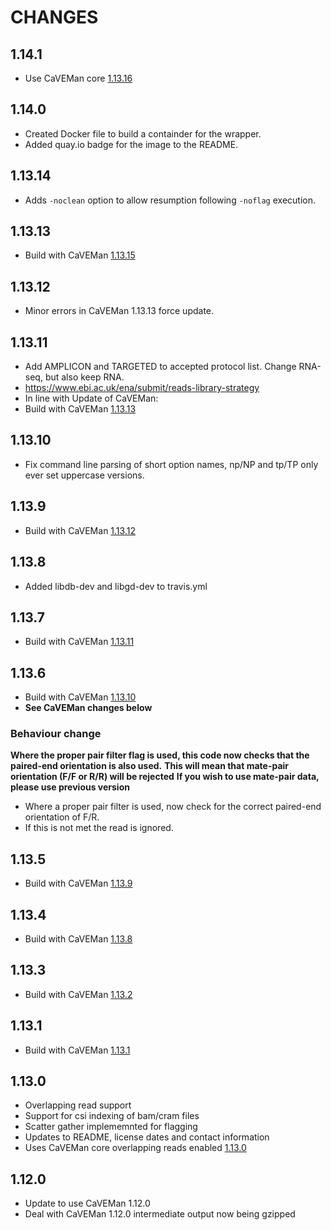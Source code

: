 # CHANGES

## 1.14.1

* Use CaVEMan core [1.13.16](https://github.com/cancerit/CaVEMan/releases/tag/1.13.16)

## 1.14.0

* Created Docker file to build a containder for the wrapper. 
* Added quay.io badge for the image to the README.

## 1.13.14

* Adds `-noclean` option to allow resumption following `-noflag` execution.

## 1.13.13

* Build with CaVEMan [1.13.15](https://github.com/cancerit/CaVEMan/releases/tag/1.13.15)

## 1.13.12

* Minor errors in CaVEMan 1.13.13 force update.

## 1.13.11

* Add AMPLICON and TARGETED to accepted protocol list. Change RNA-seq, but also keep RNA.
* https://www.ebi.ac.uk/ena/submit/reads-library-strategy
* In line with Update of CaVEMan:
* Build with CaVEMan [1.13.13](https://github.com/cancerit/CaVEMan/releases/tag/1.13.13)

## 1.13.10

* Fix command line parsing of short option names, np/NP and tp/TP only ever set uppercase versions.

## 1.13.9

* Build with CaVEMan [1.13.12](https://github.com/cancerit/CaVEMan/releases/tag/1.13.12)

## 1.13.8

* Added libdb-dev and libgd-dev to travis.yml

## 1.13.7

* Build with CaVEMan [1.13.11](https://github.com/cancerit/CaVEMan/releases/tag/1.13.11)

## 1.13.6

* Build with CaVEMan [1.13.10](https://github.com/cancerit/CaVEMan/releases/tag/1.13.10)
* **See CaVEMan changes below**

### Behaviour change

**Where the proper pair filter flag is used, this code now checks that the paired-end orientation is also used.**
**This will mean that mate-pair orientation (F/F or R/R) will be rejected**
**If you wish to use mate-pair data, please use previous version**

* Where a proper pair filter is used, now check for the correct paired-end orientation of F/R.
* If this is not met the read is ignored.

## 1.13.5

* Build with CaVEMan [1.13.9](https://github.com/cancerit/CaVEMan/releases/tag/1.13.9)

## 1.13.4

* Build with CaVEMan [1.13.8](https://github.com/cancerit/CaVEMan/releases/tag/1.13.8)

## 1.13.3

* Build with CaVEMan [1.13.2](https://github.com/cancerit/CaVEMan/releases/tag/1.13.2)

## 1.13.1

* Build with CaVEMan [1.13.1](https://github.com/cancerit/CaVEMan/releases/tag/1.13.1)

## 1.13.0

* Overlapping read support
* Support for csi indexing of bam/cram files
* Scatter gather implememnted for flagging
* Updates to README, license dates and contact information
* Uses CaVEMan core overlapping reads enabled [1.13.0](https://github.com/cancerit/CaVEMan/releases/tag/1.13.0)

## 1.12.0

* Update to use CaVEMan 1.12.0
* Deal with CaVEMan 1.12.0 intermediate output now being gzipped
